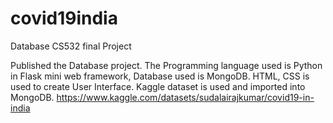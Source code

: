 # covid19india
Database CS532 final Project

Published the Database project.
The Programming language used is Python in Flask mini web framework,
Database used is MongoDB.
HTML, CSS is used to create User Interface.
Kaggle dataset is used and imported into MongoDB.
https://www.kaggle.com/datasets/sudalairajkumar/covid19-in-india